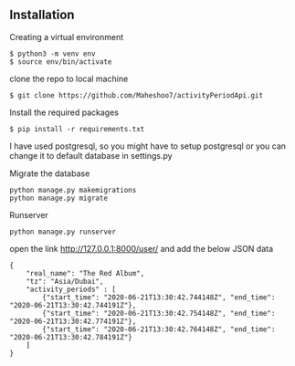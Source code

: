 ## Installation 

Creating a virtual environment

``` 
$ python3 -m venv env 
$ source env/bin/activate
``` 
clone the repo to local machine

```
$ git clone https://github.com/Maheshoo7/activityPeriodApi.git
```
Install the required packages

```
$ pip install -r requirements.txt
```

I have used postgresql, so you might have to setup postgresql or you can change it to default database in settings.py

Migrate the database

```
python manage.py makemigrations
python manage.py migrate
```
Runserver

```
python manage.py runserver
```
open the link http://127.0.0.1:8000/user/ and add the below JSON data

```
{
    "real_name": "The Red Album",
    "tz": "Asia/Dubai",
    "activity_periods" : [
        {"start_time": "2020-06-21T13:30:42.744148Z", "end_time": "2020-06-21T13:30:42.744191Z"},
        {"start_time": "2020-06-21T13:30:42.754148Z", "end_time": "2020-06-21T13:30:42.774191Z"},
        {"start_time": "2020-06-21T13:30:42.764148Z", "end_time": "2020-06-21T13:30:42.784191Z"}
    ]
}
```
